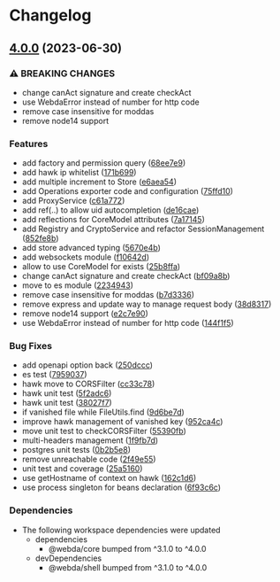 # Changelog

## [4.0.0](https://github.com/loopingz/webda.io/compare/hawk-v3.0.3...hawk-v4.0.0) (2023-06-30)


### ⚠ BREAKING CHANGES

* change canAct signature and create checkAct
* use WebdaError instead of number for http code
* remove case insensitive for moddas
* remove node14 support

### Features

* add factory and permission query ([68ee7e9](https://github.com/loopingz/webda.io/commit/68ee7e92b0e0747b9ca1d796fcfb25919a5b58b2))
* add hawk ip whitelist ([171b699](https://github.com/loopingz/webda.io/commit/171b69925629aff9cf5ae304a93bc3597abbe153))
* add multiple increment to Store ([e6aea54](https://github.com/loopingz/webda.io/commit/e6aea54d2908e43816cd8043a0fdf209e5b04707))
* add Operations exporter code and configuration ([75ffd10](https://github.com/loopingz/webda.io/commit/75ffd1064a56f81f9df33e1babe5c10d31f2680f))
* add ProxyService ([c61a772](https://github.com/loopingz/webda.io/commit/c61a77284205c20bf12e305b6c7c88987ed62a43))
* add ref(..) to allow uid autocompletion ([de16cae](https://github.com/loopingz/webda.io/commit/de16cae506223322e4137b77b03afd4c84c22942))
* add reflections for CoreModel attributes ([7a17145](https://github.com/loopingz/webda.io/commit/7a17145f5b4495ee124931c79b77afee2031bdb7))
* add Registry and CryptoService and refactor SessionManagement ([852fe8b](https://github.com/loopingz/webda.io/commit/852fe8b076736530e18becc1479814d1cf03ccfc))
* add store advanced typing ([5670e4b](https://github.com/loopingz/webda.io/commit/5670e4b95fae9325dd60ad131e038eeea3c26a73))
* add websockets module ([f10642d](https://github.com/loopingz/webda.io/commit/f10642d646ebef5b5ff1c62a87c4fb28fcabfef0))
* allow to use CoreModel for exists ([25b8ffa](https://github.com/loopingz/webda.io/commit/25b8ffa3009c409f9476c20df3708a49d33ae787))
* change canAct signature and create checkAct ([bf09a8b](https://github.com/loopingz/webda.io/commit/bf09a8bc8ff4248661d753e75310898fbc6544b1))
* move to es module ([2234943](https://github.com/loopingz/webda.io/commit/22349431f8241fda7a10ecdeb6563a676b935320))
* remove case insensitive for moddas ([b7d3336](https://github.com/loopingz/webda.io/commit/b7d333632adeb037141d54da43701a1f34ee09f5))
* remove express and update way to manage request body ([38d8317](https://github.com/loopingz/webda.io/commit/38d8317566519d2a4f2fd47db56f7502219c13bb))
* remove node14 support ([e2c7e90](https://github.com/loopingz/webda.io/commit/e2c7e9094da104ad443d06d65f16fa80a0ddda23))
* use WebdaError instead of number for http code ([144f1f5](https://github.com/loopingz/webda.io/commit/144f1f510111048b3282524a2609c449c5bc5de7))


### Bug Fixes

* add openapi option back ([250dccc](https://github.com/loopingz/webda.io/commit/250dcccfaeb665014eb5c4399210682fa06bfb49))
* es test ([7959037](https://github.com/loopingz/webda.io/commit/79590378cb43fb15d8acd0e0eabf5cf972d41df5))
* hawk move to CORSFilter ([cc33c78](https://github.com/loopingz/webda.io/commit/cc33c7835d93ac8ef77af2e4cff706023ff5137e))
* hawk unit test ([5f2adc6](https://github.com/loopingz/webda.io/commit/5f2adc6a1d55bcac370f46b518148b90ac151efc))
* hawk unit test ([38027f7](https://github.com/loopingz/webda.io/commit/38027f762f7e52253210f5e47c6f1af0df0ca8c7))
* if vanished file while FileUtils.find ([9d6be7d](https://github.com/loopingz/webda.io/commit/9d6be7dc536ce88bc1d2de1a8b020cbef72fc7b6))
* improve hawk management of vanished key ([952ca4c](https://github.com/loopingz/webda.io/commit/952ca4ce4ae66d67b4255fdeeaaaa8fd1a5e1303))
* move unit test to checkCORSFilter ([55390fb](https://github.com/loopingz/webda.io/commit/55390fb3de642581f61e7f0915e6cdace04cf13f))
* multi-headers management ([1f9fb7d](https://github.com/loopingz/webda.io/commit/1f9fb7d1cb2f10b4a348ecaac95f66d3b850e8bc))
* postgres unit tests ([0b2b5e8](https://github.com/loopingz/webda.io/commit/0b2b5e806c5e5f788514ca9a853c167e74128e7e))
* remove unreachable code ([2f49e55](https://github.com/loopingz/webda.io/commit/2f49e5517e232b981b85a06ed8a9d7a54d3fb169))
* unit test and coverage ([25a5160](https://github.com/loopingz/webda.io/commit/25a5160c64592a45575460d317725ac835a6aa98))
* use getHostname of context on hawk ([162c1d6](https://github.com/loopingz/webda.io/commit/162c1d6e4bb8994fd20f4e128da948ecedd6587d))
* use process singleton for beans declaration ([6f93c6c](https://github.com/loopingz/webda.io/commit/6f93c6cb04676e53a80252ce3963607a42dc2aa1))


### Dependencies

* The following workspace dependencies were updated
  * dependencies
    * @webda/core bumped from ^3.1.0 to ^4.0.0
  * devDependencies
    * @webda/shell bumped from ^3.1.0 to ^4.0.0
